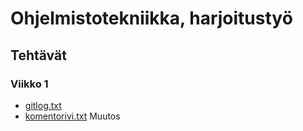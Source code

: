# Ohjelmistotekniikka, harjoitustyö

## Tehtävät
### Viikko 1
* [gitlog.txt](https://github.com/olevaltt/ot-harjoitustyo_2021/blob/master/laskarit/viikko1/gitlog.txt)
* [komentorivi.txt](https://github.com/olevaltt/ot-harjoitustyo_2021/blob/master/laskarit/viikko1/komentorivi.txt)
Muutos
